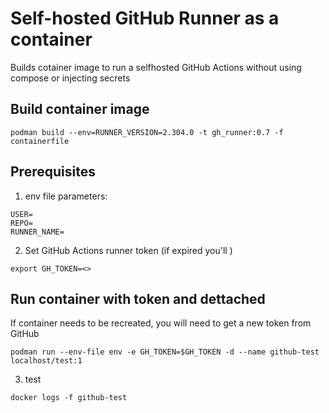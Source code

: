 # Self-hosted GitHub Runner as a container

Builds cotainer image to run a selfhosted GitHub Actions without using compose or injecting secrets



## Build container image 

```
podman build --env=RUNNER_VERSION=2.304.0 -t gh_runner:0.7 -f containerfile
```

## Prerequisites


1. env file parameters:

```
USER=
REPO=
RUNNER_NAME=
```

2. Set GitHub Actions runner token (if expired you'll )
```
export GH_TOKEN=<>
```

## Run container with token and dettached

If container needs to be recreated, you will need to get a new token from GitHub


```
podman run --env-file env -e GH_TOKEN=$GH_TOKEN -d --name github-test localhost/test:1
```

3. test
```
docker logs -f github-test
```